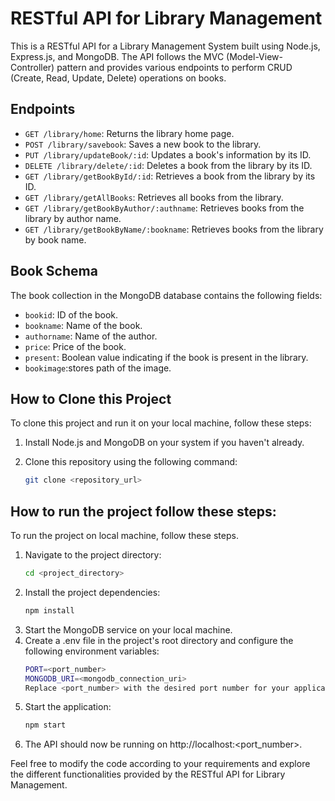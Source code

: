 # RESTful API for Library Management

This is a RESTful API for a Library Management System built using Node.js, Express.js, and MongoDB. The API follows the MVC (Model-View-Controller) pattern and provides various endpoints to perform CRUD (Create, Read, Update, Delete) operations on books.

## Endpoints

- `GET /library/home`: Returns the library home page.
- `POST /library/savebook`: Saves a new book to the library.
- `PUT /library/updateBook/:id`: Updates a book's information by its ID.
- `DELETE /library/delete/:id`: Deletes a book from the library by its ID.
- `GET /library/getBookById/:id`: Retrieves a book from the library by its ID.
- `GET /library/getAllBooks`: Retrieves all books from the library.
- `GET /library/getBookByAuthor/:authname`: Retrieves books from the library by author name.
- `GET /library/getBookByName/:bookname`: Retrieves books from the library by book name.

## Book Schema

The book collection in the MongoDB database contains the following fields:

- `bookid`: ID of the book.
- `bookname`: Name of the book.
- `authorname`: Name of the author.
- `price`: Price of the book.
- `present`: Boolean value indicating if the book is present in the library.
- `bookimage`:stores path of the image.

## How to Clone this Project

To clone this project and run it on your local machine, follow these steps:

1. Install Node.js and MongoDB on your system if you haven't already.
2. Clone this repository using the following command:

   ```bash
   git clone <repository_url>
## How to run the project follow these steps:

To run the project on local machine, follow these steps.

  1. Navigate to the project directory:
     ```bash
     cd <project_directory>
  2. Install the project dependencies:
     ```bash
     npm install
  3. Start the MongoDB service on your local machine.
  4. Create a .env file in the project's root directory and configure the following environment variables:
     ```bash
     PORT=<port_number>
     MONGODB_URI=<mongodb_connection_uri>
     Replace <port_number> with the desired port number for your application, and <mongodb_connection_uri> with the connection URI for your MongoDB database.
  5. Start the application:
     ``` bash
     npm start
  6. The API should now be running on http://localhost:<port_number>.

Feel free to modify the code according to your requirements and explore the different functionalities provided by the RESTful API for Library Management.

     
     

     





